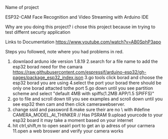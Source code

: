 Name of project

ESP32-CAM Face Recognition and Video Streaming with Arduino IDE

 Why are you doing this project?
 i chose this project because im trying to test differnt securty application 
 
  Links to Documentation
  https://www.youtube.com/watch?v=AB0SphP3apo
  
   Steps you followed, note where you had problems in red. 
   
   1. downlaod arduno ide version 1.8.19
   2.search for a file name to add the esp32 borad need for the camara 
   https://raw.githubusercontent.com/espressif/arduino-esp32/gh-pages/package_esp32_index.json
   3.go tools click borad and choose the esp32 borad you are using 
   4.select the port your borad there should be only one borad attacted tothe port
   5.go down until you see partition scheme and select "default 4MB with spiffs(1.2MB APP/1.5 SPIFFS)"
   6. go to file and scroll down till you see examples and scroll down until you see esp32 then cam and then click camerawebserver.
   7. change ssid and password
   8.make sure their are no \\ with #define CAMERA_MODEL_AI_THINKER // Has PSRAM
   9.upload yourcode to your esp32 board it may take a moment based on your internet 
   10. hit ctrl,shift,m to open seairl port to get an ip adress of your carmera 
   11.open a web broswer and verify your camera works
   
   
